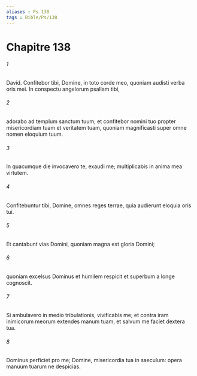 ```yaml
---
aliases : Ps 138
tags : Bible/Ps/138
---
```


# Chapitre 138

###### 1
David. Confitebor tibi, Domine, in toto corde meo, quoniam audisti verba oris mei. In conspectu angelorum psallam tibi,
###### 2
adorabo ad templum sanctum tuum; et confitebor nomini tuo propter misericordiam tuam et veritatem tuam, quoniam magnificasti super omne nomen eloquium tuum.
###### 3
In quacumque die invocavero te, exaudi me; multiplicabis in anima mea virtutem.
###### 4
Confitebuntur tibi, Domine, omnes reges terrae, quia audierunt eloquia oris tui.
###### 5
Et cantabunt vias Domini, quoniam magna est gloria Domini;
###### 6
quoniam excelsus Dominus et humilem respicit et superbum a longe cognoscit.
###### 7
Si ambulavero in medio tribulationis, vivificabis me; et contra iram inimicorum meorum extendes manum tuam, et salvum me faciet dextera tua.
###### 8
Dominus perficiet pro me; Domine, misericordia tua in saeculum: opera manuum tuarum ne despicias.
